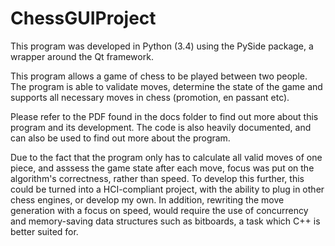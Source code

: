 # ChessGUIProject
This program was developed in Python (3.4) using the PySide package, a wrapper around the Qt framework.

This program allows a game of chess to be played between two people. 
The program is able to validate moves, determine the state of the game and supports all necessary moves in chess (promotion, en passant etc).

Please refer to the PDF found in the docs folder to find out more about this program and its development. The code is also heavily documented, and can also be used to find out more about the program.

Due to the fact that the program only has to calculate all valid moves of one piece, and asssess the game state after each move, focus was put on the algorithm's correctness, rather than speed.
To develop this further, this could be turned into a HCI-compliant project, with the ability to plug in other chess engines, or develop my own.
In addition, rewriting the move generation with a focus on speed, would require the use of concurrency and memory-saving data structures such as bitboards, a task which C++ is better suited for.

